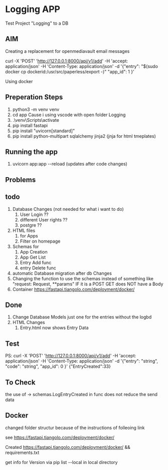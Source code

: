 # Logging APP

Test Project
"Logging" to a DB

## AIM

Creating a replacement for openmediavault email messages

curl -X 'POST' 'http://127.0.0.1:8000/api/v1/add' -H 'accept: application/json' -H 'Content-Type: application/json' -d '{"entry": "$(sudo docker cp dockerid:/usr/src/paperless/export -)" "app_id": 1 }'


Using docker

## Preperation Steps

1. python3 -m venv venv
2. cd app       Cause i using vscode with open folder Logging
2. .\venv\Scripts\activate
3. pip install fastapi
4. pip install "uvicorn[standard]"
5. pip install python-multipart sqlalchemy jinja2  (jnja for html tmeplates)

## Running the app

1. uvicorn app:app --reload (updates after code changes)

## Problems

## todo

1. Database Changes (not needed for what i want to do)
    1. User Login ??
    2. different User rights ??
    3. postgre ??
2. HTML files
    1. for Apps
    2. Filter on homepage
3. Schemas for
    1. App Creation
    2. App Get List
    3. Entry Add func
    4. entry Delete func
4. automatic Database migration after db Changes
5. Changing the function to use the schemas instead of something like "request: Request, **params" IF it is a POST GET does NOT have a Body
6. Container https://fastapi.tiangolo.com/deployment/docker/

## Done

1. Change Database Models just one for the entries without the logbd
2. HTML Changes
    1. Entry.html now shows Entry Data

## Test

PS:
curl -X 'POST' '<http://127.0.0.1:8000/api/v1/add>' -H 'accept: application/json' -H 'Content-Type: application/json' -d '{"entry": "string", "code": "string", "app_id": 0 }'
{"EntryCreated":33}

## To Check

the use of -> schemas.LogEntryCreated in func does not reduce the send data

## Docker

changed folder structur because of the instructions of folleoing link

see https://fastapi.tiangolo.com/deployment/docker/

Created https://fastapi.tiangolo.com/deployment/docker/ && requirements.txt

get info for Version via pip list --local in local directory